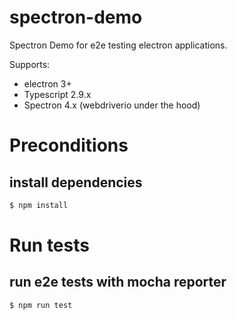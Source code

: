 # spectron-demo
Spectron Demo for e2e testing electron applications.

Supports:
* electron 3+ 
* Typescript 2.9.x
* Spectron 4.x (webdriverio under the hood) 

# Preconditions

## install dependencies
```bash
$ npm install
```

# Run tests

## run e2e tests with mocha reporter
```bash
$ npm run test
```

